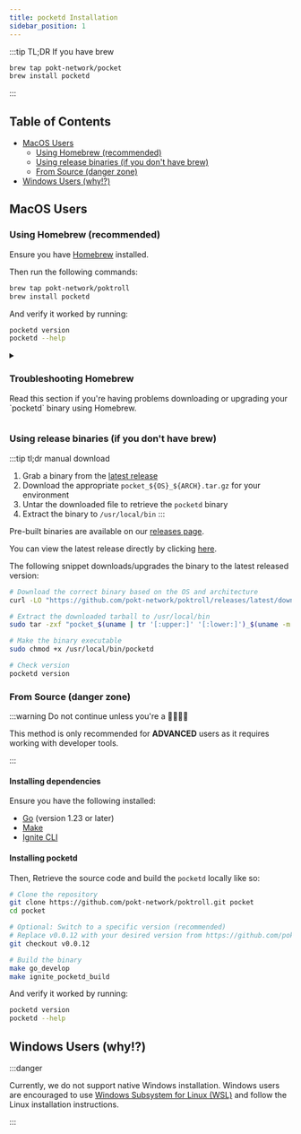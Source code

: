 ```yaml
---
title: pocketd Installation
sidebar_position: 1
---
```


:::tip TL;DR If you have brew

```bash
brew tap pokt-network/pocket
brew install pocketd
```

:::

## Table of Contents <!-- omit in toc -->

- [MacOS Users](#macos-users)
  - [Using Homebrew (recommended)](#using-homebrew-recommended)
  - [Using release binaries (if you don't have brew)](#using-release-binaries-if-you-dont-have-brew)
  - [From Source (danger zone)](#from-source-danger-zone)
- [Windows Users (why!?)](#windows-users-why)

## MacOS Users

### Using Homebrew (recommended)

Ensure you have [Homebrew](https://brew.sh/) installed.

Then run the following commands:

```bash
brew tap pokt-network/poktroll
brew install pocketd
```

And verify it worked by running:

```bash
pocketd version
pocketd --help
```

<details>
<summary>
<h3>Troubleshooting Homebrew</h3>
<p>
Read this section if you're having problems downloading or upgrading your `pocketd` binary using Homebrew.
</p>
</summary>

The source code for the Homebrew formula is available in the [homebrew-pocket](https://github.com/pokt-network/homebrew-pocket) repository.

If you encounter any issues, like being unable to install the latest version, you can try the following:

```bash
brew update
brew upgrade pocketd
```

Or as a last resort, you can try the following:

```bash
brew tap --repair
brew untap pokt-network/pocket
brew uninstall pocketd
brew tap pokt-network/pocket
brew install pocketd
```

</details>

### Using release binaries (if you don't have brew)

:::tip tl;dr manual download

1. Grab a binary from the [latest release](https://github.com/pokt-network/poktroll/releases/latest)
2. Download the appropriate `pocket_${OS}_${ARCH}.tar.gz` for your environment
3. Untar the downloaded file to retrieve the `pocketd` binary
4. Extract the binary to `/usr/local/bin`
   :::

Pre-built binaries are available on our [releases page](https://github.com/pokt-network/poktroll/releases).

You can view the latest release directly by clicking [here](https://github.com/pokt-network/poktroll/releases/latest).

The following snippet downloads/upgrades the binary to the latest released version:

```bash
# Download the correct binary based on the OS and architecture
curl -LO "https://github.com/pokt-network/poktroll/releases/latest/download/pocket_$(uname | tr '[:upper:]' '[:lower:]')_$(uname -m | sed 's/x86_64/amd64/;s/aarch64/arm64/').tar.gz"

# Extract the downloaded tarball to /usr/local/bin
sudo tar -zxf "pocket_$(uname | tr '[:upper:]' '[:lower:]')_$(uname -m | sed 's/x86_64/amd64/;s/aarch64/arm64/').tar.gz" -C /usr/local/bin

# Make the binary executable
sudo chmod +x /usr/local/bin/pocketd

# Check version
pocketd version
```

### From Source (danger zone)

:::warning Do not continue unless you're a 🚀👨‍💻💎

This method is only recommended for **ADVANCED** users as it requires working with developer tools.

:::

#### Installing dependencies <!-- omit in toc -->

Ensure you have the following installed:

- [Go](https://go.dev/doc/install) (version 1.23 or later)
- [Make](https://www.gnu.org/software/make/)
- [Ignite CLI](https://docs.ignite.com/welcome/install)

#### Installing pocketd <!-- omit in toc -->

Then, Retrieve the source code and build the `pocketd` locally like so:

```bash
# Clone the repository
git clone https://github.com/pokt-network/poktroll.git pocket
cd pocket

# Optional: Switch to a specific version (recommended)
# Replace v0.0.12 with your desired version from https://github.com/pokt-network/poktroll/releases
git checkout v0.0.12

# Build the binary
make go_develop
make ignite_pocketd_build
```

And verify it worked by running:

```bash
pocketd version
pocketd --help
```

## Windows Users (why!?)

:::danger

Currently, we do not support native Windows installation. Windows users are encouraged
to use [Windows Subsystem for Linux (WSL)](https://docs.microsoft.com/en-us/windows/wsl/install)
and follow the Linux installation instructions.

:::
